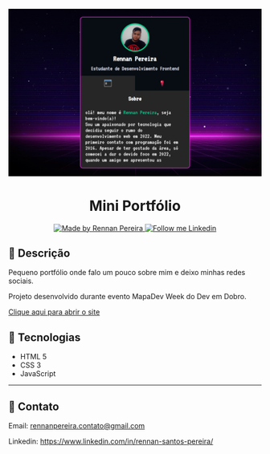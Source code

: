 ![preview](./github/preview.png)

<h1 align="center">
 Mini Portfólio
</h1>

<p align="center">
  <a href="https://github.com/RennanPereira">
    <img alt="Made by Rennan Pereira" src="https://img.shields.io/badge/Made%20by-Rennan%20Pereira-2ecc71">
  </a>

  <a href="https://www.linkedin.com/in/rennan-santos-pereira/" target="_blank">
    <img alt="Follow me Linkedin" src="https://img.shields.io/badge/Follow%20up-rennanpereira-2ecc71?style=social&logo=linkedin">
  </a>
</p>

## 📝 Descrição
Pequeno portfólio onde falo um pouco sobre mim e deixo minhas redes sociais.

Projeto desenvolvido durante evento MapaDev Week do Dev em Dobro.


[Clique aqui para abrir o site](https://rennanpereira.github.io/Mini-portfolio/)

## 🚀 Tecnologias

- HTML 5
- CSS 3
- JavaScript

---
## 💜 Contato
Email:
rennanpereira.contato@gmail.com

Linkedin:
https://www.linkedin.com/in/rennan-santos-pereira/
